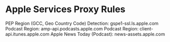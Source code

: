 # Apple Services Proxy Rules
PEP Region (GCC, Geo Country Code) Detection: gspe1-ssl.ls.apple.com
Podcast Region: amp-api.podcasts.apple.com
Podcast Region: client-api.itunes.apple.com
Apple News Today (Podcast): news-assets.apple.com
